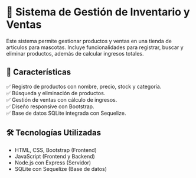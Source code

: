 # 🛒 Sistema de Gestión de Inventario y Ventas

Este sistema permite gestionar productos y ventas en una tienda de artículos para mascotas. Incluye funcionalidades para registrar, buscar y eliminar productos, además de calcular ingresos totales.

## 🚀 Características
✅ Registro de productos con nombre, precio, stock y categoría.  
✅ Búsqueda y eliminación de productos.  
✅ Gestión de ventas con cálculo de ingresos.  
✅ Diseño responsive con Bootstrap.  
✅ Base de datos SQLite integrada con Sequelize.

## 🛠️ Tecnologías Utilizadas
- HTML, CSS, Bootstrap (Frontend)
- JavaScript (Frontend y Backend)
- Node.js con Express (Servidor)
- SQLite con Sequelize (Base de datos)
